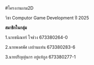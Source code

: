#โครงงานเกม2D

วิชา Computor Game Development ปี 2025

**สมาชิกในกลุ่ม**

1.นายชนิณทร์ ใจช่วง 673380264-0

2.นายพงศพัศ เลบ้านแท่น 673380283-6

3.นายปริญญ์นกร อยู่แท้กูล 673380277-1
